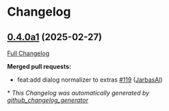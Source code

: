 # Changelog

## [0.4.0a1](https://github.com/OpenVoiceOS/ovos-audio/tree/0.4.0a1) (2025-02-27)

[Full Changelog](https://github.com/OpenVoiceOS/ovos-audio/compare/0.3.2...0.4.0a1)

**Merged pull requests:**

- feat:add dialog normalizer to extras [\#119](https://github.com/OpenVoiceOS/ovos-audio/pull/119) ([JarbasAl](https://github.com/JarbasAl))



\* *This Changelog was automatically generated by [github_changelog_generator](https://github.com/github-changelog-generator/github-changelog-generator)*

